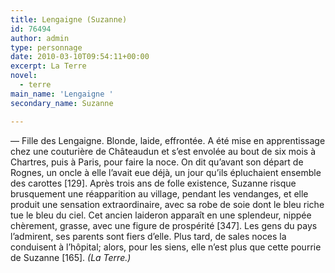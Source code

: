 ```yaml
---
title: Lengaigne (Suzanne)
id: 76494
author: admin
type: personnage
date: 2010-03-10T09:54:11+00:00
excerpt: La Terre
novel:
  - terre
main_name: 'Lengaigne '
secondary_name: Suzanne

---
```

— Fille des Lengaigne. Blonde, laide, effrontée. A été mise en apprentissage chez une couturière de Châteaudun et s&rsquo;est envolée au bout de six mois à Chartres, puis à Paris, pour faire la noce. On dit qu&rsquo;avant son départ de Rognes, un oncle à elle l&rsquo;avait eue déjà, un jour qu&rsquo;ils épluchaient ensemble des carottes [129]. Après trois ans de folle existence, Suzanne risque brusquement une réapparition au village, pendant les vendanges, et elle produit une sensation extraordinaire, avec sa robe de soie dont le bleu riche tue le bleu du ciel. Cet ancien laideron apparaît en une splendeur, nippée chèrement, grasse, avec une figure de prospérité [347]. Les gens du pays l&rsquo;admirent, ses parents sont fiers d&rsquo;elle. Plus tard, de sales noces la conduisent à l&rsquo;hôpital; alors, pour les siens, elle n&rsquo;est plus que cette pourrie de Suzanne [165]. _(La Terre.)_